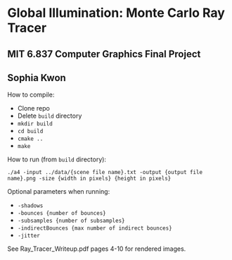 # Global Illumination: Monte Carlo Ray Tracer
## MIT 6.837 Computer Graphics Final Project
## Sophia Kwon

How to compile:
* Clone repo
* Delete `build` directory
* `mkdir build`
* `cd build`
* `cmake ..`
* `make`

How to run (from `build` directory):

`./a4 -input ../data/{scene file name}.txt -output {output file name}.png -size {width in pixels} {height in pixels}`

Optional parameters when running:
* `-shadows`
* `-bounces {number of bounces}`
* `-subsamples {number of subsamples}`
* `-indirectBounces {max number of indirect bounces}`
* `-jitter`

See Ray_Tracer_Writeup.pdf pages 4-10 for rendered images.
